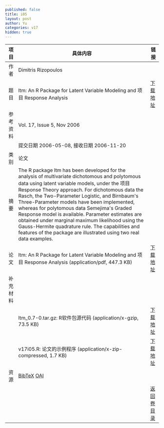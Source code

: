 ```yaml
---
published: false
title: i05
layout: post
author: Yu
categories: v17
hidden: true
---
```


| 项目 | 具体内容 | 链接 |
|---:|---|---|
| 作者 | Dimitris Rizopoulos| |
| 题目 |ltm: An R Package for Latent Variable Modeling and 项目 Response Analysis | [下载地址](http://www.jstatsoft.org/v17/i05/paper) |
| 参考资料 |Vol. 17, Issue 5, Nov 2006 | |
| | 提交日期 2006-05-08, 接收日期 2006-11-20| | 
| 类别 | 论文| |
| 摘要 | The R package ltm has been developed for the analysis of multivariate dichotomous and polytomous data using latent variable models, under the 项目 Response Theory approach.  For dichotomous data the Rasch, the Two-Parameter Logistic, and Birnbaum's Three-Parameter models have been implemented, whereas for polytomous data Semejima's Graded Response model is available. Parameter estimates are obtained under marginal maximum likelihood using the Gauss-Hermite quadrature rule. The capabilities and features of the package are illustrated using two real data examples.| |
| 论文 | ltm: An R Package for Latent Variable Modeling and 项目 Response Analysis  (application/pdf, 447.3 KB)| [下载地址](http://www.jstatsoft.org/v17/i05/paper) |
| 补充材料 | | |
| |ltm_0.7-0.tar.gz: R软件包源代码  (application/x-gzip, 73.5 KB)|  [下载地址](http://www.jstatsoft.org/v17/i05/supp/1) |
| |v17i05.R: 论文的示例程序  (application/x-zip-compressed, 1.7 KB)|  [下载地址](http://www.jstatsoft.org/v17/i05/supp/2) |
| 资源 | [BibTeX](http://www.jstatsoft.org/v17/i05/bibtex) [OAI](http://www.jstatsoft.org/oai?verb=GetRecord&identifier=oai.jstatsoft/v17/i05&prefix=oai_dc)| |
| |  | [返回卷目录]({{site.baseurl}}/volume/v17.html) |